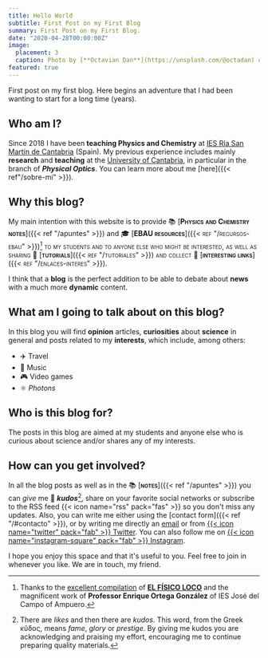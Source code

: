 ```yaml
---
title: Hello World
subtitle: First Post on my First Blog
summary: First Post on my First Blog.
date: "2020-04-28T00:00:00Z"
image:
  placement: 3
  caption: Photo by [**Octavian Dan**](https://unsplash.com/@octadan) on [Unsplash](https://unsplash.com)
featured: true  
---
```


First post on my first blog. Here begins an adventure that I had been wanting to start for a long time (years).

## Who am I?

Since 2018 I have been **teaching Physics and Chemistry** at [IES Ría San Martín de Cantabria](http://portaleducativo.educantabria.es/web/iesriasanmartin) (Spain). My previous experience includes mainly **research** and **teaching** at the [University of Cantabria](https://web.unican.es/en/Pages/default.aspx), in particular in the branch of ***Physical Optics***. You can learn more about me [here]({{< ref"/sobre-mi" >}}).


## Why this blog?

My main intention with this website is to provide 📚 [<span style="font-variant:small-caps;">**Physics and Chemistry notes**</span>]({{< ref "/apuntes" >}}) and 🎓 [<span style="font-variant: small-caps;">**EBAU resources**</en>]({{< ref "/recursos-ebau" >}})[^1] to my students and to anyone else who might be interested, as well as sharing 👐 [<en style="font-variant: small-caps;">**tutorials**</english>]({{< ref "/tutoriales" >}}) and collect 🔗 [<english style="font-variant:small-caps;">**interesting links**</english>]({{< ref "/enlaces-interes" >}}).
	
[^1]: Thanks to the [excellent compilation](http://elfisicoloco.blogspot.com/p/pau-cantabria-new.html) of [**EL FÍSICO LOCO**](http://elfisicoloco.blogspot.com) and the magnificent work of **Professor Enrique Ortega González** of IES José del Campo of Ampuero.

I think that a **blog** is the perfect addition to be able to debate about **news** with a much more **dynamic** content.

## What am I going to talk about on this blog?
In this blog you will find **opinion** articles, **curiosities** about **science** in general and posts related to my **interests**, which include, among others:

- ✈️ Travel
- 🎸 Music
- 🎮 Video games
- ⚛️ _Photons_

## Who is this blog for?

The posts in this blog are aimed at my students and anyone else who is curious about science and/or shares any of my interests.

## How can you get involved?

In all the blog posts as well as in the 📚 [<span style="font-variant:small-caps;">**notes**</span>]({{< ref "/apuntes" >}}) you can *give* me 👏 ***kudos***[^2], share on your favorite social networks or subscribe to the RSS feed {{< icon name="rss" pack="fas" >}} so you don't miss any updates. Also, you can write me either using the [contact form]({{< ref "/#contacto" >}}), or by writing me directly an [email](mailto:rodri.alcaraz@gmail.com) or from [{{< icon name="twitter" pack="fab" >}} Twitter](https://twitter.com/alcarazr). You can also follow me on [{{< icon name="instagram-square" pack="fab" >}} Instagram](https://www.instagram.com/fisiquimicamente/).

[^2]: There are *likes* and then there are *kudos*. This word, from the Greek κῦδος, means *fame*, *glory* or *prestige*. By giving me kudos you are acknowledging and praising my effort, encouraging me to continue preparing quality materials.

I hope you enjoy this space and that it's useful to you. Feel free to join in whenever you like. We are in touch, my friend.